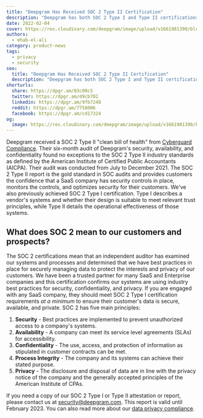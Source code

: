 ```yaml
---
title: "Deepgram Has Received SOC 2 Type II Certification"
description: "Deepgram has both SOC 2 Type I and Type II certifications, as defined by the American Institute of Certified Public Accountants (AICPA)."
date: 2022-02-04
cover: https://res.cloudinary.com/deepgram/image/upload/v1661981390/blog/deepgram-reached-soc-2-type-1-certification/DG-reached-SOC2-type1-thumb-554x220%402x.png
authors:
  - ehab-el-ali
category: product-news
tags:
  - privacy
  - security
seo:
  title: "Deepgram Has Received SOC 2 Type II Certification"
  description: "Deepgram has both SOC 2 Type I and Type II certifications, as defined by the American Institute of Certified Public Accountants (AICPA)."
shorturls:
  share: https://dpgr.am/03c00c5
  twitter: https://dpgr.am/d9cb702
  linkedin: https://dpgr.am/9fb7248
  reddit: https://dpgr.am/7758006
  facebook: https://dpgr.am/cd17324
og:
  image: https://res.cloudinary.com/deepgram/image/upload/v1661981390/blog/deepgram-reached-soc-2-type-1-certification/DG-reached-SOC2-type1-thumb-554x220%402x.png
---
```


Deepgram received a SOC 2 Type II "clean bill of health" from [Cyberguard Compliance](https://www.cgcompliance.com/). Their six-month audit of Deepgram's security, availability, and confidentiality found no exceptions to the SOC 2 Type II industry standards as defined by the American Institute of Certified Public Accountants (AICPA). Their audit was conducted from July to December 2021. The SOC 2 Type II report is the gold standard in SOC audits and provides customers the confidence that a SaaS company has security controls in place, monitors the controls, and optimizes security for their customers. We've also previously achieved SOC 2 Type I certification. Type I describes a vendor's systems and whether their design is suitable to meet relevant trust principles, while Type II details the operational effectiveness of those systems.

<WhitepaperPromo whitepaper="latest"></WhitepaperPromo>



## What does SOC 2 mean to our customers and prospects?  

The SOC 2 certifications mean that an independent auditor has examined our systems and processes and determined that we have best practices in place for securely managing data to protect the interests and privacy of our customers. We have been a trusted partner for many SaaS and Enterprise companies and this certification confirms our systems are using industry best practices for security, confidentiality, and privacy. If you are engaged with any SaaS company, they should meet SOC 2 Type I certification requirements _at a minimum_ to ensure their customer's data is secure, available, and private. SOC 2 has five main principles:

1.  **Security** - Best practices are implemented to prevent unauthorized access to a company's systems.
2.  **Availability** - A company can meet its service level agreements (SLAs) for accessibility.
3.  **Confidentiality** - The use, access, and protection of information as stipulated in customer contracts can be met.
4.  **Process Integrity** - The company and its systems can achieve their stated purpose.
5.  **Privacy** - The disclosure and disposal of data are in line with the privacy notice of the company and the generally accepted principles of the American Institute of CPAs.

If you need a copy of our SOC 2 Type I or Type II attestation or report, please contact us at [security@deepgram.com](mailto:deepgram.comnull). This report is valid until February 2023\. You can also read more about our [data privacy compliance](https://developers.deepgram.com/documentation/security/data-privacy/).
